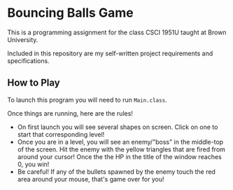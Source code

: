# Bouncing Balls Game

This is a programming assignment for the class CSCI 1951U taught at Brown University.

Included in this repository are my self-written project requirements and specifications.

## How to Play

To launch this program you will need to run `Main.class`.

Once things are running, here are the rules!
- On first launch you will see several shapes on screen. Click on one to start that corresponding level!
- Once you are in a level, you will see an enemy/"boss" in the middle-top of the screen. Hit the enemy with the yellow triangles that are fired from around your cursor! Once the the HP in the title of the window reaches 0, you win!
- Be careful! If any of the bullets spawned by the enemy touch the red area around your mouse, that's game over for you!
